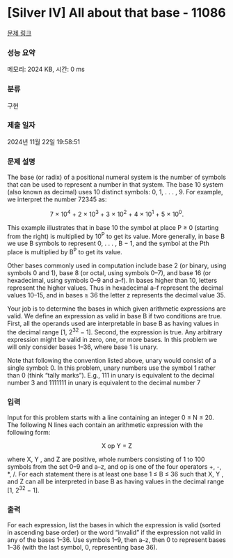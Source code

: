 # [Silver IV] All about that base - 11086 

[문제 링크](https://www.acmicpc.net/problem/11086) 

### 성능 요약

메모리: 2024 KB, 시간: 0 ms

### 분류

구현

### 제출 일자

2024년 11월 22일 19:58:51

### 문제 설명

<p>The base (or radix) of a positional numeral system is the number of symbols that can be used to represent a number in that system. The base 10 system (also known as decimal) uses 10 distinct symbols: 0, 1, . . . , 9. For example, we interpret the number 72345 as:</p>

<p style="text-align:center">7 × 10<sup>4</sup> + 2 × 10<sup>3</sup> + 3 × 10<sup>2</sup> + 4 × 10<sup>1</sup> + 5 × 10<sup>0</sup>.</p>

<p>This example illustrates that in base 10 the symbol at place P ≥ 0 (starting from the right) is multiplied by 10<sup>P</sup> to get its value. More generally, in base B we use B symbols to represent 0, . . . , B − 1, and the symbol at the Pth place is multiplied by B<sup>P</sup> to get its value.</p>

<p>Other bases commonly used in computation include base 2 (or binary, using symbols 0 and 1), base 8 (or octal, using symbols 0–7), and base 16 (or hexadecimal, using symbols 0–9 and a–f). In bases higher than 10, letters represent the higher values. Thus in hexadecimal a–f represent the decimal values 10–15, and in bases ≥ 36 the letter z represents the decimal value 35.</p>

<p>Your job is to determine the bases in which given arithmetic expressions are valid. We define an expression as valid in base B if two conditions are true. First, all the operands used are interpretable in base B as having values in the decimal range [1, 2<sup>32</sup> − 1]. Second, the expression is true. Any arbitrary expression might be valid in zero, one, or more bases. In this problem we will only consider bases 1–36, where base 1 is unary.</p>

<p>Note that following the convention listed above, unary would consist of a single symbol: 0. In this problem, unary numbers use the symbol 1 rather than 0 (think “tally marks”). E.g., 111 in unary is equivalent to the decimal number 3 and 1111111 in unary is equivalent to the decimal number 7</p>

### 입력 

 <p>Input for this problem starts with a line containing an integer 0 ≤ N ≤ 20. The following N lines each contain an arithmetic expression with the following form:</p>

<p style="text-align:center">X op Y = Z</p>

<p>where X, Y , and Z are positive, whole numbers consisting of 1 to 100 symbols from the set 0–9 and a–z, and op is one of the four operators +, -, *, /. For each statement there is at least one base 1 ≤ B ≤ 36 such that X, Y , and Z can all be interpreted in base B as having values in the decimal range [1, 2<sup>32</sup> − 1].</p>

### 출력 

 <p>For each expression, list the bases in which the expression is valid (sorted in ascending base order) or the word “invalid” if the expression not valid in any of the bases 1–36. Use symbols 1–9, then a–z, then 0 to represent bases 1–36 (with the last symbol, 0, representing base 36).</p>

